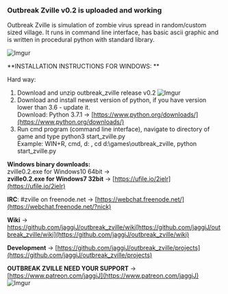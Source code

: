 ### Outbreak Zville v0.2 is uploaded and working  

Outbreak Zville is simulation of zombie virus spread in random/custom sized village.
It runs in command line interface, has basic ascii graphic and is written in procedural python with standard library.

![Imgur](https://i.imgur.com/d5SR4Qv.png)

**INSTALLATION INSTRUCTIONS FOR WINDOWS:  **

Hard way:  


1. Download and unzip outbreak_zville release v0.2     ![Imgur](https://i.imgur.com/31nPMsB.png)
2. Download and install newest version of python, if you have version lower than 3.6 - update it.  
	Download: Python 3.7.1 -> [https://www.python.org/downloads/](https://www.python.org/downloads/)
3. Run cmd program (command line interface), navigate to directory of game and type python3 start_zville.py  
	Example: WIN+R, cmd, d: , cd d:\games\outbreak_zville\, python start_zville.py
	
**Windows binary downloads:**                     
zville0.2.exe for Windows10 64bit -> []()  
**zville0.2.exe for Windows7  32bit** -> [https://ufile.io/2ielr](https://ufile.io/2ielr)  


**IRC**: #zville on freenode.net -> [https://webchat.freenode.net/](https://webchat.freenode.net/?nick)

**Wiki** -> https://github.com/jaggiJ/outbreak_zville/wiki[https://github.com/jaggiJ/outbreak_zville/wiki](https://github.com/jaggiJ/outbreak_zville/wiki)

**Development** -> [https://github.com/jaggiJ/outbreak_zville/projects](https://github.com/jaggiJ/outbreak_zville/projects)  


**OUTBREAK ZVILLE NEED YOUR SUPPORT** -> [https://www.patreon.com/jaggiJ](https://www.patreon.com/jaggiJ)    ![Imgur](https://i.imgur.com/S44353Z.png)
